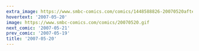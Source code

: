 ```yaml
---
extra_image: https://www.smbc-comics.com/comics/1448588826-20070520after.png
hovertext: '2007-05-20'
image: https://www.smbc-comics.com/comics/20070520.gif
next_comic: '2007-05-21'
prev_comic: '2007-05-19'
title: '2007-05-20'
---
```


